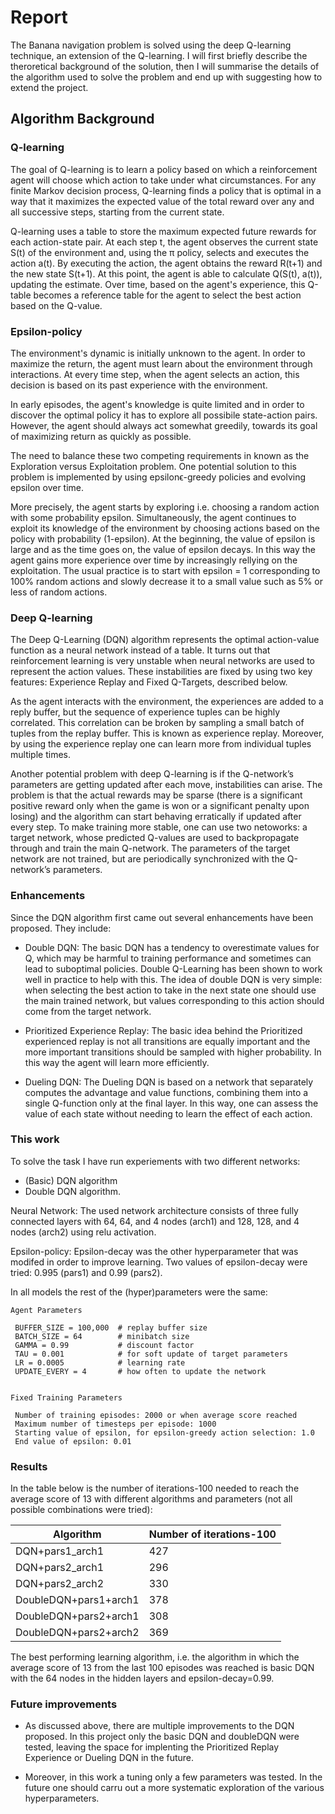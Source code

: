 # Report 

The Banana navigation problem is solved using the deep Q-learning technique, an extension of the Q-learning.
I will first briefly describe the theroretical background of the solution, then I will summarise the details of the algorithm used to solve the problem and end up with suggesting how to extend the project. 

## Algorithm Background

### Q-learning

The goal of Q-learning is to learn a policy based on which a reinforcement agent will choose which action to take under what circumstances. For any finite Markov decision process, Q-learning finds a policy that is optimal in a way that it maximizes the expected value of the total reward over any and all successive steps, starting from the current state. 

Q-learning uses a table to store the maximum expected future rewards for each action-state pair. At each step t, the agent observes the current state S(t) of the environment and, using the π policy, selects and executes the action a(t). By executing the action, the agent obtains the reward R(t+1) and the new state S(t+1). At this point, the agent is able to calculate Q(S(t), a(t)), updating the estimate. Over time, based on the agent's experience, this Q-table becomes a reference table for the agent to select the best action based on the Q-value.


### Epsilon-policy
The environment's dynamic is initially unknown to the agent. In order to maximize the return, the agent must learn about the environment through interactions. At every time step, when the agent selects an action, this decision is based on its past experience with the environment. 

In early episodes, the agent's knowledge is quite limited and in order to discover the optimal policy it has to explore all possibile state-action pairs. However, the agent should always act somewhat greedily, towards its goal of maximizing return as quickly as possible. 

The need to balance these two competing requirements in known as the Exploration versus Exploitation problem. One potential solution to this problem is implemented by using epsilonϵ-greedy policies and evolving epsilon over time.

More precisely, the agent starts by exploring i.e. choosing a random action with some probability epsilon. Simultaneously, the agent continues to exploit its knowledge of the environment by choosing actions based on the policy with probability (1-epsilon). At the beginning, the value of epsilon is large and as the time goes on, the value of epsilon decays. In this way the agent gains more experience over time by increasingly rellying on the exploitation. The usual practice is to start with epsilon = 1 corresponding to 100% random actions and slowly decrease it to a small value such as 5% or less of random actions. 


### Deep Q-learning

The Deep Q-Learning (DQN) algorithm represents the optimal action-value function as a neural network instead of a table. It turns out that reinforcement learning is very unstable when neural networks are used to represent the action values. These instabilities are fixed by using two key features:
    Experience Replay and Fixed Q-Targets, described below.
 

As the agent interacts with the environment, the experiences are added to a reply buffer, but the sequence of experience tuples can be highly correlated. This correlation can be broken by sampling a small batch of tuples from the replay buffer. This is  known as experience replay. Moreover, by using the experience replay one can learn more from individual tuples multiple times.

   
Another potential problem with deep Q-learning is if the Q-network’s parameters are getting updated after each move, instabilities can arise. The problem is that the actual rewards may be sparse (there is a significant positive reward only when the game is won or a significant penalty upon losing) and the algorithm can start behaving erratically if updated after every step. To make training more stable, one can use two netoworks: a target network, whose predicted Q-values are used to backpropagate through and train the main Q-network. The parameters of the target network are not trained, but are periodically synchronized with the Q-network’s parameters. 


### Enhancements 

Since the DQN algorithm first came out several enhancements have been proposed. 
They include:
- Double DQN: 
The basic DQN has a tendency to overestimate values for Q, which may be harmful to training performance and sometimes can lead to suboptimal policies. Double Q-Learning has been shown to work well in practice to help with this. The idea of double DQN is very simple: when selecting the best action to take in the next state one should use the main trained network, but values corresponding to this action should come from the target network. 

- Prioritized Experience Replay:
The basic idea behind the Prioritized experienced replay is not all transitions are equally important and the more important transitions should be sampled with higher probability. In this way the agent will learn more efficiently. 

- Dueling DQN:
The Dueling DQN is based on a network that separately computes the advantage and value functions, combining them into a single Q-function only at the final layer. In this way, one can assess the value of each state without needing to learn the effect of each action.



### This work

To solve the task I have run experiements with two different networks: 
- (Basic) DQN algorithm 
- Double DQN algorithm.


Neural Network: 
The used network architecture consists of three fully connected layers with 64, 64, and 4 nodes (arch1) and 128, 128, and 4 nodes (arch2) using relu activation.


Epsilon-policy: 
Epsilon-decay was the other hyperparameter that was modifed in order to improve learning. Two values of epsilon-decay were tried: 0.995 (pars1) and 0.99 (pars2).

In all models the rest of the (hyper)parameters were the same:

    Agent Parameters

     BUFFER_SIZE = 100,000  # replay buffer size
     BATCH_SIZE = 64        # minibatch size
     GAMMA = 0.99           # discount factor
     TAU = 0.001            # for soft update of target parameters
     LR = 0.0005            # learning rate 
     UPDATE_EVERY = 4       # how often to update the network   


    Fixed Training Parameters

     Number of training episodes: 2000 or when average score reached
     Maximum number of timesteps per episode: 1000
     Starting value of epsilon, for epsilon-greedy action selection: 1.0
     End value of epsilon: 0.01
        

### Results

In the table below is the number of iterations-100 needed to reach the average score of 13 with different algorithms and parameters (not all possible combinations were tried): 

| Algorithm | Number of iterations-100 |
| --- | --- | 
| DQN+pars1_arch1 | 427 |
| DQN+pars2_arch1 | 296 |
| DQN+pars2_arch2 | 330 |
| DoubleDQN+pars1+arch1 | 378 |
| DoubleDQN+pars2+arch1 | 308 |
| DoubleDQN+pars2+arch2 | 369 |
 

The best performing learning algorithm, i.e. the algorithm in which the average score of 13 from the last 100 episodes was reached is basic DQN with the 64 nodes in the hidden layers and epsilon-decay=0.99.


### Future improvements

- As discussed above, there are multiple improvements to the DQN proposed. In this project only the basic DQN and doubleDQN were tested, leaving the space for implenting the Prioritized Replay Experience or Dueling DQN in the future. 

- Moreover, in this work a tuning only a few parameters was tested. In the future one should carru out a more systematic exploration of the various hyperparameters.


